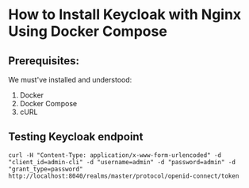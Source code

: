 # How to Install Keycloak with Nginx Using Docker Compose

## Prerequisites:

We must've installed and understood:

1. Docker
2. Docker Compose
3. cURL

## Testing Keycloak endpoint

```
curl -H "Content-Type: application/x-www-form-urlencoded" -d "client_id=admin-cli" -d "username=admin" -d "password=admin" -d "grant_type=password" http://localhost:8040/realms/master/protocol/openid-connect/token
```

